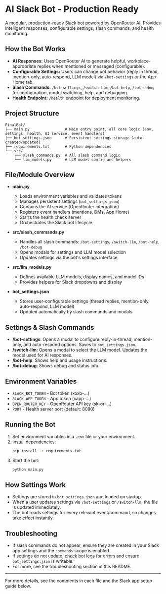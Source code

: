 # AI Slack Bot - Production Ready

A modular, production-ready Slack bot powered by OpenRouter AI. Provides intelligent responses, configurable settings, slash commands, and health monitoring.

## How the Bot Works

- **AI Responses:** Uses OpenRouter AI to generate helpful, workplace-appropriate replies when mentioned or messaged (configurable).
- **Configurable Settings:** Users can change bot behavior (reply in thread, mention-only, auto-respond, LLM model) via `/bot-settings` or the App Home tab.
- **Slash Commands:** `/bot-settings`, `/switch-llm`, `/bot-help`, `/bot-debug` for configuration, model switching, help, and debugging.
- **Health Endpoint:** `/health` endpoint for deployment monitoring.

## Project Structure

```
FinalBot/
├── main.py                # Main entry point, all core logic (env, settings, health, AI service, event handlers)
├── bot_settings.json      # Persistent settings storage (auto-created/updated)
├── requirements.txt       # Python dependencies
└── src/
    ├── slash_commands.py  # All slash command logic
    └── llm_models.py      # LLM model config and helpers
```

## File/Module Overview

- **main.py**
  - Loads environment variables and validates tokens
  - Manages persistent settings (`bot_settings.json`)
  - Contains the AI service (OpenRouter integration)
  - Registers event handlers (mentions, DMs, App Home)
  - Starts the health check server
  - Orchestrates the Slack bot lifecycle

- **src/slash_commands.py**
  - Handles all slash commands: `/bot-settings`, `/switch-llm`, `/bot-help`, `/bot-debug`
  - Opens modals for settings and LLM model selection
  - Updates settings via the bot's settings interface

- **src/llm_models.py**
  - Defines available LLM models, display names, and model IDs
  - Provides helpers for Slack dropdowns and display

- **bot_settings.json**
  - Stores user-configurable settings (thread replies, mention-only, auto-respond, LLM model)
  - Updated automatically by slash commands and modals

## Settings & Slash Commands

- **/bot-settings**: Opens a modal to configure reply-in-thread, mention-only, and auto-respond options. Saves to `bot_settings.json`.
- **/switch-llm**: Opens a modal to select the LLM model. Updates the model used for AI responses.
- **/bot-help**: Shows help and usage instructions.
- **/bot-debug**: Shows debug and status info.

## Environment Variables

- `SLACK_BOT_TOKEN` - Bot token (xoxb-...)
- `SLACK_APP_TOKEN` - App token (xapp-...)
- `OPEN_ROUTER_KEY` - OpenRouter API key (sk-or-...)
- `PORT` - Health server port (default: 8080)

## Running the Bot

1. Set environment variables in a `.env` file or your environment.
2. Install dependencies:
   ```bash
   pip install -r requirements.txt
   ```
3. Start the bot:
   ```bash
   python main.py
   ```

## How Settings Work

- Settings are stored in `bot_settings.json` and loaded on startup.
- When a user updates settings via `/bot-settings` or `/switch-llm`, the file is updated immediately.
- The bot reads settings for every relevant event/command, so changes take effect instantly.

## Troubleshooting

- If slash commands do not appear, ensure they are created in your Slack app settings and the `commands` scope is enabled.
- If settings do not update, check bot logs for errors and ensure `bot_settings.json` is writable.
- For more, see the troubleshooting section in this README.

---

For more details, see the comments in each file and the Slack app setup guide below.
